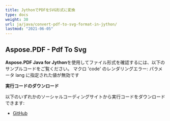 ```yaml
---
title: JythonでPDFをSVG形式に変換
type: docs
weight: 30
url: ja/java/convert-pdf-to-svg-format-in-jython/
lastmod: "2021-06-05"
---
```


## Aspose.PDF - Pdf To Svg

**Aspose.PDF Java for Jython**を使用してファイル形式を確認するには、以下のサンプルコードをご覧ください。
マクロ 'code' のレンダリングエラー: パラメータ lang に指定された値が無効です

**実行コードのダウンロード**

以下のいずれかのソーシャルコーディングサイトから実行コードをダウンロードできます:

- [GitHub](https://github.com/aspose-pdf/Aspose.PDF-for-Java/releases)